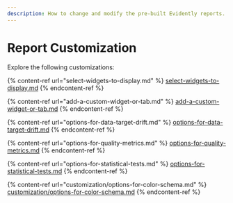 ```yaml
---
description: How to change and modify the pre-built Evidently reports.
---
```


# Report Customization

Explore the following customizations:

{% content-ref url="select-widgets-to-display.md" %}
[select-widgets-to-display.md](select-widgets-to-display.md)
{% endcontent-ref %}

{% content-ref url="add-a-custom-widget-or-tab.md" %}
[add-a-custom-widget-or-tab.md](add-a-custom-widget-or-tab.md)
{% endcontent-ref %}

{% content-ref url="options-for-data-target-drift.md" %}
[options-for-data-target-drift.md](options-for-data-target-drift.md)
{% endcontent-ref %}

{% content-ref url="options-for-quality-metrics.md" %}
[options-for-quality-metrics.md](options-for-quality-metrics.md)
{% endcontent-ref %}

{% content-ref url="options-for-statistical-tests.md" %}
[options-for-statistical-tests.md](options-for-statistical-tests.md)
{% endcontent-ref %}

{% content-ref url="customization/options-for-color-schema.md" %}
[customization/options-for-color-schema.md](customization/options-for-color-schema.md)
{% endcontent-ref %}
